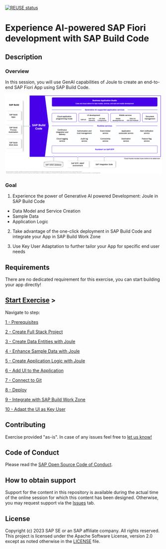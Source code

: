 [![REUSE status](https://api.reuse.software/badge/github.com/SAP-samples/build-code-connect-2024)](https://api.reuse.software/info/github.com/SAP-samples/build-code-connect-2024)

# Experience AI-powered SAP Fiori development with SAP Build Code

## Description

### Overview

In this session, you will use GenAI capabilities of Joule to create an end-to-end SAP Fiori App using SAP Build Code.

![SAP Build Code](/SAP-Build-Code.png)

### Goal

1. Experience the power of Generative AI powered Development: Joule in SAP Build Code
-  Data Model and Service Creation
-  Sample Data
-  Application Logic

2. Take advantage of the one-click deployment in SAP Build Code and integrate your App in SAP Build Work Zone

3. Use Key User Adaptation to further tailor your App for specific end user needs

## Requirements
There are no dedicated requirement for this exercise, you can start building your app directly!


## [Start Exercise](./Customer_Loyalty_Program/1_Prerequisites.md) >

Navigate to step:

[1 - Prerequisites](./Customer_Loyalty_Program/1_Prerequisites.md)

[2 - Create Full Stack Project](./Customer_Loyalty_Program/2_Create_Full_Stack_Project.md)

[3 - Create Data Entities with Joule](./Customer_Loyalty_Program/3_Create_Data_Entities_with_Joule.md)

[4 - Enhance Sample Data with Joule](./Customer_Loyalty_Program/4_Enhance_Sample_Data_with_Joule.md)

[5 - Create Application Logic with Joule](./Customer_Loyalty_Program/5_Create_Application_Logic_with_Joule.md)

[6 - Add UI to the Application](./Customer_Loyalty_Program/6_Add_UI_to_Application.md)

[7 - Connect to Git](./Customer_Loyalty_Program/7_Connect_to_Git.md)

[8 - Deploy](./Customer_Loyalty_Program/8_Deploy.md)

[9 - Integrate with SAP Build Work Zone](./Customer_Loyalty_Program/9_Integrate_with_Work_Zone.md)

[10 - Adapt the UI as Key User](./Customer_Loyalty_Program/10_Adapt_UI_as_Key_User.md)

## Contributing
Exercise provided "as-is". In case of any issues feel free to [let us know!](/../../issues/)

## Code of Conduct
Please read the [SAP Open Source Code of Conduct](https://github.com/SAP-samples/.github/blob/main/CODE_OF_CONDUCT.md).

## How to obtain support
Support for the content in this repository is available during the actual time of the online session for which this content has been designed. Otherwise, you may request support via the [Issues](../../issues) tab.

## License
Copyright (c) 2023 SAP SE or an SAP affiliate company. All rights reserved. This project is licensed under the Apache Software License, version 2.0 except as noted otherwise in the [LICENSE](LICENSES/Apache-2.0.txt) file.
